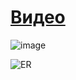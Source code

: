 # [Видео](https://drive.google.com/file/d/1yvycE8qx_LfcSRf4AFvnwSOkcvS_lPum/view?usp=sharing)

![image](https://github.com/user-attachments/assets/f2133bb6-1e4b-4777-ac48-e5b520485805)



![ER](https://github.com/user-attachments/assets/759cc687-f4c6-4447-a13a-c785e2848c09)
